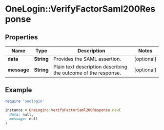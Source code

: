 # OneLogin::VerifyFactorSaml200Response

## Properties

| Name | Type | Description | Notes |
| ---- | ---- | ----------- | ----- |
| **data** | **String** | Provides the SAML assertion. | [optional] |
| **message** | **String** | Plain text description describing the outcome of the response. | [optional] |

## Example

```ruby
require 'onelogin'

instance = OneLogin::VerifyFactorSaml200Response.new(
  data: null,
  message: null
)
```

